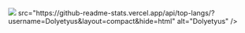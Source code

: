 <img src="https://profile-counter.glitch.me/Dolyetyus/count.svg">
src="https://github-readme-stats.vercel.app/api/top-langs/?username=Dolyetyus&layout=compact&hide=html" alt="Dolyetyus" /></p>

<!--
**Dolyetyus/Dolyetyus** is a ✨ _special_ ✨ repository because its `README.md` (this file) appears on your GitHub profile.

Here are some ideas to get you started:

- 🔭 I’m currently working on ...
- 🌱 I’m currently learning ...
- 👯 I’m looking to collaborate on ...
- 🤔 I’m looking for help with ...
- 💬 Ask me about ...
- 📫 How to reach me: ...
- 😄 Pronouns: ...
- ⚡ Fun fact: ...
-->
